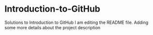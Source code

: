 # Introduction-to-GitHub
Solutions to Introduction to GitHub
I am editing the README file. Adding some more details about the project description

